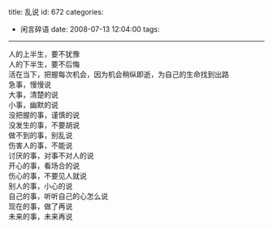 title: 乱说
id: 672
categories:
  - 闲言碎语
date: 2008-07-13 12:04:00
tags:
---

人的上半生，要不犹豫
</br>人的下半生，要不后悔
</br>活在当下，把握每次机会，因为机会稍纵即逝，为自己的生命找到出路
</br>急事，慢慢说
</br>大事，清楚的说
</br>小事，幽默的说
</br>没把握的事，谨慎的说
</br>没发生的事，不要胡说
</br>做不到的事，别乱说
</br>伤害人的事，不能说
</br>讨厌的事，对事不对人的说
</br>开心的事，看场合的说
</br>伤心的事，不要见人就说
</br>别人的事，小心的说
</br>自己的事，听听自己的心怎么说
</br>现在的事，做了再说
</br>未来的事，未来再说